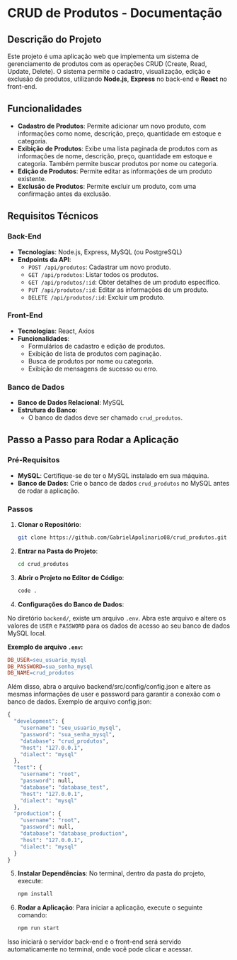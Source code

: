 # CRUD de Produtos - Documentação

## Descrição do Projeto

Este projeto é uma aplicação web que implementa um sistema de gerenciamento de produtos com as operações CRUD (Create, Read, Update, Delete). O sistema permite o cadastro, visualização, edição e exclusão de produtos, utilizando **Node.js**, **Express** no back-end e **React** no front-end.

## Funcionalidades

- **Cadastro de Produtos**: Permite adicionar um novo produto, com informações como nome, descrição, preço, quantidade em estoque e categoria.
- **Exibição de Produtos**: Exibe uma lista paginada de produtos com as informações de nome, descrição, preço, quantidade em estoque e categoria. Também permite buscar produtos por nome ou categoria.
- **Edição de Produtos**: Permite editar as informações de um produto existente.
- **Exclusão de Produtos**: Permite excluir um produto, com uma confirmação antes da exclusão.

## Requisitos Técnicos

### Back-End

- **Tecnologias**: Node.js, Express, MySQL (ou PostgreSQL)
- **Endpoints da API**:
    - `POST /api/produtos`: Cadastrar um novo produto.
    - `GET /api/produtos`: Listar todos os produtos.
    - `GET /api/produtos/:id`: Obter detalhes de um produto específico.
    - `PUT /api/produtos/:id`: Editar as informações de um produto.
    - `DELETE /api/produtos/:id`: Excluir um produto.

### Front-End

- **Tecnologias**: React, Axios
- **Funcionalidades**:
    - Formulários de cadastro e edição de produtos.
    - Exibição de lista de produtos com paginação.
    - Busca de produtos por nome ou categoria.
    - Exibição de mensagens de sucesso ou erro.

### Banco de Dados

- **Banco de Dados Relacional**: MySQL
- **Estrutura do Banco**:
    - O banco de dados deve ser chamado `crud_produtos`.

## Passo a Passo para Rodar a Aplicação

### Pré-Requisitos

- **MySQL**: Certifique-se de ter o MySQL instalado em sua máquina.
- **Banco de Dados**: Crie o banco de dados `crud_produtos` no MySQL antes de rodar a aplicação.

### Passos

1. **Clonar o Repositório**:

    ```bash
    git clone https://github.com/GabrielApolinario08/crud_produtos.git
    ```

2. **Entrar na Pasta do Projeto**:

    ```bash
    cd crud_produtos
    ```

3. **Abrir o Projeto no Editor de Código**:

    ```bash
    code .
    ```
4. **Configurações do Banco de Dados**:

No diretório `backend/`, existe um arquivo `.env`. Abra este arquivo e altere os valores de `USER` e `PASSWORD` para os dados de acesso ao seu banco de dados MySQL local.

**Exemplo de arquivo `.env`:**

```makefile
DB_USER=seu_usuario_mysql
DB_PASSWORD=sua_senha_mysql
DB_NAME=crud_produtos
```
Além disso, abra o arquivo backend/src/config/config.json e altere as mesmas informações de user e password para garantir a conexão com o banco de dados.
Exemplo de arquivo config.json:
```makefile
{
  "development": {
    "username": "seu_usuario_mysql",
    "password": "sua_senha_mysql",
    "database": "crud_produtos",
    "host": "127.0.0.1",
    "dialect": "mysql"
  },
  "test": {
    "username": "root",
    "password": null,
    "database": "database_test",
    "host": "127.0.0.1",
    "dialect": "mysql"
  },
  "production": {
    "username": "root",
    "password": null,
    "database": "database_production",
    "host": "127.0.0.1",
    "dialect": "mysql"
  }
}
```
5. **Instalar Dependências**: No terminal, dentro da pasta do projeto, execute:

    ```bash
    npm install
    ```

5. **Rodar a Aplicação**: Para iniciar a aplicação, execute o seguinte comando:

    ```bash
    npm run start
    ```

Isso iniciará o servidor back-end e o front-end será servido automaticamente no terminal, onde você pode clicar e acessar.
